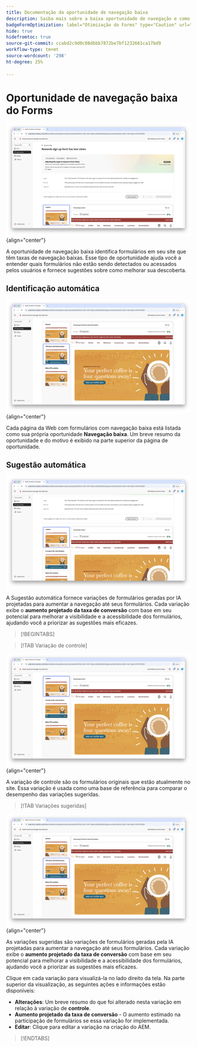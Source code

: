 ```yaml
---
title: Documentação da oportunidade de navegação baixa
description: Saiba mais sobre a baixa oportunidade de navegação e como usá-la para melhorar o engajamento dos formulários no seu site.
badgeFormOptimization: label="Otimização do Forms" type="Caution" url="../../opportunity-types/form-optimization.md" tooltip="Otimização do Forms"
hide: true
hidefromtoc: true
source-git-commit: ccabd2c9d0c08dbbb7872be7bf1232661ca17bd9
workflow-type: tm+mt
source-wordcount: '298'
ht-degree: 25%

---
```



# Oportunidade de navegação baixa do Forms

![Baixa oportunidade de navegação](./assets/low-navigation/hero.png){align="center"}

A oportunidade de navegação baixa identifica formulários em seu site que têm taxas de navegação baixas. Esse tipo de oportunidade ajuda você a entender quais formulários não estão sendo detectados ou acessados pelos usuários e fornece sugestões sobre como melhorar sua descoberta.

## Identificação automática

![Identificação automática de navegação baixa](./assets/low-navigation/auto-identify.png){align="center"}

Cada página da Web com formulários com navegação baixa está listada como sua própria oportunidade **Navegação baixa**. Um breve resumo da oportunidade e do motivo é exibido na parte superior da página de oportunidade.

## Sugestão automática

![Sugerir navegação baixa automaticamente](./assets/low-navigation/auto-suggest.png)

A Sugestão automática fornece variações de formulários geradas por IA projetadas para aumentar a navegação até seus formulários. Cada variação exibe o **aumento projetado da taxa de conversão** com base em seu potencial para melhorar a visibilidade e a acessibilidade dos formulários, ajudando você a priorizar as sugestões mais eficazes.

>[!BEGINTABS]

>[!TAB Variação de controle]

![Variações de controle](./assets/low-navigation/control-variation.png){align="center"}

A variação de controle são os formulários originais que estão atualmente no site. Essa variação é usada como uma base de referência para comparar o desempenho das variações sugeridas.

>[!TAB Variações sugeridas]

![Variações sugeridas](./assets/low-navigation/suggested-variations.png){align="center"}

As variações sugeridas são variações de formulários geradas pela IA projetadas para aumentar a navegação até seus formulários. Cada variação exibe o **aumento projetado da taxa de conversão** com base em seu potencial para melhorar a visibilidade e a acessibilidade dos formulários, ajudando você a priorizar as sugestões mais eficazes.

Clique em cada variação para visualizá-la no lado direito da tela. Na parte superior da visualização, as seguintes ações e informações estão disponíveis:

* **Alterações**: Um breve resumo do que foi alterado nesta variação em relação à variação de **controle**.
* **Aumento projetado da taxa de conversão** - O aumento estimado na participação de formulários se essa variação for implementada.
* **Editar**: Clique para editar a variação na criação do AEM.

>[!ENDTABS]

<!-- 

## Auto-optimize

[!BADGE Ultimate]{type=Positive tooltip="Ultimate"}

![Auto-optimize low navigation](./assets/low-views/auto-optimize.png){align="center"}

Sites Optimizer Ultimate adds the ability to deploy auto-optimization for the issues found by the low navigation opportunity.

>[!BEGINTABS]

>[!TAB Test multiple]


>[!TAB Publish selected]

{{auto-optimize-deploy-optimization-slack}}

>[!TAB Request approval]

{{auto-optimize-request-approval}}

>[!ENDTABS]

-->
